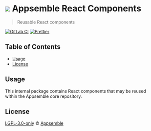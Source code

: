 # ![](https://gitlab.com/appsemble/appsemble/-/raw/0.35.11/config/assets/logo.svg) Appsemble React Components

> Reusable React components

[![GitLab CI](https://gitlab.com/appsemble/appsemble/badges/0.35.11/pipeline.svg)](https://gitlab.com/appsemble/appsemble/-/releases/0.35.11)
[![Prettier](https://img.shields.io/badge/code_style-prettier-ff69b4.svg)](https://prettier.io)

## Table of Contents

- [Usage](#usage)
- [License](#license)

## Usage

This internal package contains React components that may be reused within the Appsemble core
repository.

## License

[LGPL-3.0-only](https://gitlab.com/appsemble/appsemble/-/blob/0.35.11/LICENSE.md) ©
[Appsemble](https://appsemble.com)
